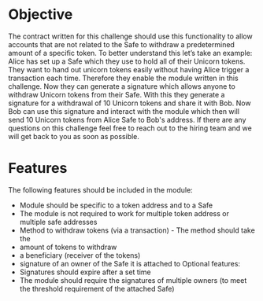 # Objective
The contract written for this challenge should use this functionality to allow accounts that are not related to the Safe to withdraw a predetermined amount of a specific token.
To better understand this let’s take an example:
Alice has set up a Safe which they use to hold all of their Unicorn tokens. They want to hand out unicorn tokens easily without having Alice trigger a transaction each time. Therefore they enable the module written in this challenge. Now they can generate a signature which allows anyone to withdraw Unicorn tokens from their Safe. With this they generate a signature for a withdrawal of 10 Unicorn tokens and share it with Bob. Now Bob can use this signature and interact with the module which then will send 10 Unicorn tokens from Alice Safe to Bob's address.
If there are any questions on this challenge feel free to reach out to the hiring team and we will get back to you as soon as possible.

# Features
The following features should be included in the module:
- Module should be specific to a token address and to a Safe
- The module is not required to work for multiple token address or multiple safe addresses
- Method to withdraw tokens (via a transaction) - The method should take the
- amount of tokens to withdraw
- a beneficiary (receiver of the tokens)
- signature of an owner of the Safe it is attached to
Optional features:
- Signatures should expire after a set time
- The module should require the signatures of multiple owners (to meet the threshold
requirement of the attached Safe)